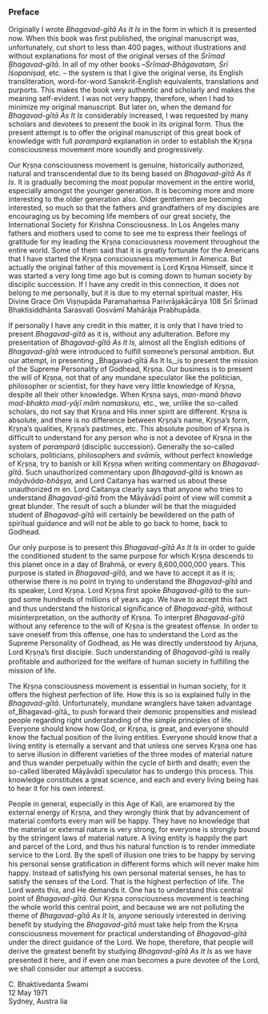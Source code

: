 ### Preface

Originally I wrote _Bhagavad-gītā As It Is_ in the form in which it is presented now. When this book was ﬁrst published, the original manuscript was, unfortunately, cut short to less than 400 pages, without illustrations and without explanations for most of the original verses of the _Śrīmad Bhagavad-gītā_. In all of my other books –_Śrīmad-Bhāgavatam, Śrī Īśopaniṣad,_ etc. – the system is that I give the original verse, its English transliteration, word-for-word Sanskrit-English equivalents, translations and purports. This makes the book very authentic and scholarly and makes the meaning self-evident. I was not very happy, therefore, when I had to minimize my original manuscript. But later on, when the demand for _Bhagavad-gītā As It Is_ considerably increased, I was requested by many scholars and devotees to present the book in its original form. Thus the present attempt is to offer the original manuscript of this great book of knowledge with full _paramparā_ explanation in order to establish the Kṛṣṇa consciousness movement more soundly and progressively.

Our Kṛṣṇa consciousness movement is genuine, historically authorized, natural and transcendental due to its being based on _Bhagavad-gītā As It Is_. It is gradually becoming the most popular movement in the entire world, especially amongst the younger generation. It is becoming more and more interesting to the older generation also. Older gentlemen are becoming interested, so much so that the fathers and grandfathers of my disciples are encouraging us by becoming life members of our great society, the International Society for Krishna Consciousness. In Los Angeles many fathers and mothers used to come to see me to express their feelings of gratitude for my leading the Kṛṣṇa consciousness movement throughout the entire world. Some of them said that it is greatly fortunate for the Americans that I have started the Kṛṣṇa consciousness movement in America. But actually the original father of this movement is Lord Kṛṣṇa Himself, since it was started a very long time ago but is coming down to human society by disciplic succession. If I have any credit in this connection, it does not belong to me personally, but it is due to my eternal spiritual master, His Divine Grace Oṁ Viṣṇupāda Paramahaṁsa Parivrājakācārya 108 Śrī Śrīmad Bhaktisiddhānta Sarasvatī Gosvāmī Mahārāja Prabhupāda.

If personally I have any credit in this matter, it is only that I have tried to present _Bhagavad-gītā_ as it is, without any adulteration. Before my presentation of _Bhagavad-gītā As It Is,_ almost all the English editions of _Bhagavad-gītā_ were introduced to fulﬁll someone’s personal ambition. But our attempt, in presenting _Bhagavad-gītā As It Is,_is to present the mission of the Supreme Personality of Godhead, Kṛṣṇa. Our business is to present the will of Kṛṣṇa, not that of any mundane speculator like the politician, philosopher or scientist, for they have very little knowledge of Kṛṣṇa, despite all their other knowledge. When Kṛṣṇa says, _man-manā bhava mad-bhakto mad-yājī māṁ namaskuru,_ etc., we, unlike the so-called scholars, do not say that Kṛṣṇa and His inner spirit are different. Kṛṣṇa is absolute, and there is no difference between Kṛṣṇa’s name, Kṛṣṇa’s form, Kṛṣṇa’s qualities, Kṛṣṇa’s pastimes, etc. This absolute position of Kṛṣṇa is difﬁcult to understand for any person who is not a devotee of Kṛṣṇa in the system of _paramparā_ (disciplic succession). Generally the so-called scholars, politicians, philosophers and _svāmīs,_ without perfect knowledge of Kṛṣṇa, try to banish or kill Kṛṣṇa when writing commentary on _Bhagavad-gītā_. Such unauthorized commentary upon _Bhagavad-gītā_ is known as _māyāvāda-bhāṣya,_ and Lord Caitanya has warned us about these unauthorized m en. Lord Caitanya clearly says that anyone who tries to understand _Bhagavad-gītā_ from the Māyāvādī point of view will commit a great blunder. The result of such a blunder will be that the misguided student of _Bhagavad-gītā_ will certainly be bewildered on the path of spiritual guidance and will not be able to go back to home, back to Godhead.

Our only purpose is to present this _Bhagavad-gītā As It Is_ in order to guide the conditioned student to the same purpose for which Kṛṣṇa descends to this planet once in a day of Brahmā, or every 8,600,000,000 years. This purpose is stated in _Bhagavad-gītā,_ and we have to accept it as it is; otherwise there is no point in trying to understand the _Bhagavad-gītā_ and its speaker, Lord Kṛṣṇa. Lord Kṛṣṇa ﬁrst spoke _Bhagavad-gītā_ to the sun-god some hundreds of millions of years ago. We have to accept this fact and thus understand the historical signiﬁcance of _Bhagavad-gītā,_ without misinterpretation, on the authority of Kṛṣṇa. To interpret _Bhagavad-gītā_ without any reference to the will of Kṛṣṇa is the greatest offense. In order to save oneself from this offense, one has to understand the Lord as the Supreme Personality of Godhead, as He was directly understood by Arjuna, Lord Kṛṣṇa’s ﬁrst disciple. Such understanding of _Bhagavad-gītā_ is really proﬁtable and authorized for the welfare of human society in fulﬁlling the mission of life.

The Kṛṣṇa consciousness movement is essential in human society, for it offers the highest perfection of life. How this is so is explained fully in the _Bhagavad-gītā_. Unfortunately, mundane wranglers have taken advantage of_Bhagavad-gītā_ to push forward their demonic propensities and mislead people regarding right understanding of the simple principles of life. Everyone should know how God, or Kṛṣṇa, is great, and everyone should know the factual position of the living entities. Everyone should know that a living entity is eternally a servant and that unless one serves Kṛṣṇa one has to serve illusion in different varieties of the three modes of material nature and thus wander perpetually within the cycle of birth and death; even the so-called liberated Māyāvādī speculator has to undergo this process. This knowledge constitutes a great science, and each and every living being has to hear it for his own interest.

People in general, especially in this Age of Kali, are enamored by the external energy of Kṛṣṇa, and they wrongly think that by advancement of material comforts every man will be happy. They have no knowledge that the material or external nature is very strong, for everyone is strongly bound by the stringent laws of material nature. A living entity is happily the part and parcel of the Lord, and thus his natural function is to render immediate service to the Lord. By the spell of illusion one tries to be happy by serving his personal sense gratiﬁcation in different forms which will never make him happy. Instead of satisfying his own personal material senses, he has to satisfy the senses of the Lord. That is the highest perfection of life. The Lord wants this, and He demands it. One has to understand this central point of _Bhagavad-gītā_. Our Kṛṣṇa consciousness movement is teaching the whole world this central point, and because we are not polluting the theme of _Bhagavad-gītā As It Is,_ anyone seriously interested in deriving beneﬁt by studying the _Bhagavad-gītā_ must take help from the Kṛṣṇa consciousness movement for practical understanding of _Bhagavad-gītā_ under the direct guidance of the Lord. We hope, therefore, that people will derive the greatest beneﬁt by studying _Bhagavad-gītā As It Is_ as we have presented it here, and if even one man becomes a pure devotee of the Lord, we shall consider our attempt a success.

C. Bhaktivedanta Swami  
12 May 1971  
Sydney, Austra lia
